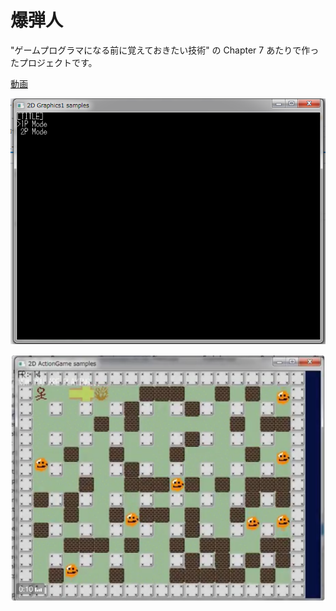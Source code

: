 爆弾人
======

"ゲームプログラマになる前に覚えておきたい技術" の Chapter 7 あたりで作ったプロジェクトです。

[動画](https://twitter.com/purasiibo/status/691903812961996800)

![スタート画面](img/start_menu.png)

![プレイ画面](img/play.png)
